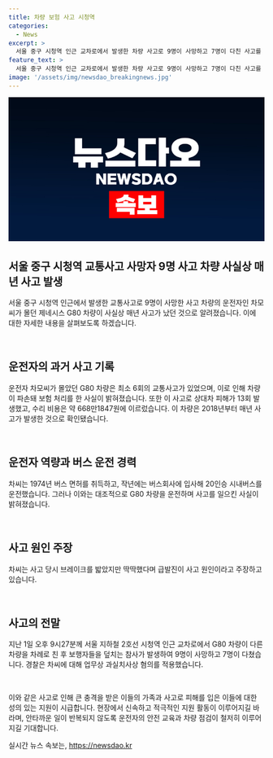 ```yaml
---
title: 차량 보험 사고 시청역
categories:
  - News
excerpt: >
  서울 중구 시청역 인근 교차로에서 발생한 차량 사고로 9명이 사망하고 7명이 다친 사고를 촬영한 사진이 나왔다. 운전자 차모(68)씨의 제네시스 G80 차량은 사실상 매년 사고가 났으며, 최소 6회의 사고로 상대차 피해를 입히고 보험 처리를 했다. 사고 당시 운전자는 브레이크가 딱딱하다며 급발진을 주장하고 있다. 9명의 숨지게 한 사고는 차량이 인도로 돌진해 발생했으며, 경찰은 운전자에게 업무상과실치사상 혐의를 적용했다.
feature_text: >
  서울 중구 시청역 인근 교차로에서 발생한 차량 사고로 9명이 사망하고 7명이 다친 사고를 촬영한 사진이 나왔다. 운전자 차모(68)씨의 제네시스 G80 차량은 사실상 매년 사고가 났으며, 최소 6회의 사고로 상대차 피해를 입히고 보험 처리를 했다. 사고 당시 운전자는 브레이크가 딱딱하다며 급발진을 주장하고 있다. 9명의 숨지게 한 사고는 차량이 인도로 돌진해 발생했으며, 경찰은 운전자에게 업무상과실치사상 혐의를 적용했다.
image: '/assets/img/newsdao_breakingnews.jpg'
---
```


<p><img src="/assets/img/newsdao_breakingnews.jpg" alt="firstkoreanews 속보" /></p>

<h2 data-ke-size="size26">서울 중구 시청역 교통사고 사망자 9명 사고 차량 사실상 매년 사고 발생</h2>

<p>서울 중구 시청역 인근에서 발생한 교통사고로 9명이 사망한 사고 차량의 운전자인 차모씨가 몰던 제네시스 G80 차량이 사실상 매년 사고가 났던 것으로 알려졌습니다. 이에 대한 자세한 내용을 살펴보도록 하겠습니다.</p>

<p data-ke-size="size16">&nbsp;</p>

<h2 data-ke-size="size24">운전자의 과거 사고 기록</h2>

<p>운전자 차모씨가 몰았던 G80 차량은 최소 6회의 교통사고가 있었으며, 이로 인해 차량이 파손돼 보험 처리를 한 사실이 밝혀졌습니다. 또한 이 사고로 상대차 피해가 13회 발생했고, 수리 비용은 약 668만1847원에 이르렀습니다. 이 차량은 2018년부터 매년 사고가 발생한 것으로 확인됐습니다.</p>

<p data-ke-size="size16">&nbsp;</p>

<h2 data-ke-size="size24">운전자 역량과 버스 운전 경력</h2>

<p>차씨는 1974년 버스 면허를 취득하고, 작년에는 버스회사에 입사해 20인승 시내버스를 운전했습니다. 그러나 이와는 대조적으로 G80 차량을 운전하며 사고를 일으킨 사실이 밝혀졌습니다.</p>

<p data-ke-size="size16">&nbsp;</p>

<h2 data-ke-size="size24">사고 원인 주장</h2>

<p>차씨는 사고 당시 브레이크를 밟았지만 딱딱했다며 급발진이 사고 원인이라고 주장하고 있습니다.</p>

<p data-ke-size="size16">&nbsp;</p>

<h2 data-ke-size="size24">사고의 전말</h2>

<p>지난 1일 오후 9시27분께 서울 지하철 2호선 시청역 인근 교차로에서 G80 차량이 다른 차량을 차례로 친 후 보행자들을 덮치는 참사가 발생하여 9명이 사망하고 7명이 다쳤습니다. 경찰은 차씨에 대해 업무상 과실치사상 혐의를 적용했습니다.</p>

<p data-ke-size="size16">&nbsp;</p>

<p>이와 같은 사고로 인해 큰 충격을 받은 이들의 가족과 사고로 피해를 입은 이들에 대한 성의 있는 지원이 시급합니다. 현장에서 신속하고 적극적인 지원 활동이 이루어지길 바라며, 안타까운 일이 반복되지 않도록 운전자의 안전 교육과 차량 점검이 철저히 이루어지길 기대합니다.</p>
실시간 뉴스 속보는, <a href="https://newsdao.kr" rel="dofollow">https://newsdao.kr</a>


